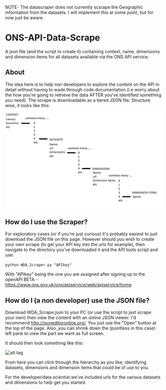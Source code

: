 NOTE- The datascraper does not currently scsrape the Geographic information from the datasets. I will implement this at some point, but for now just be aware.

# ONS-API-Data-Scrape

A json file (and the script to create it) containing context, name, dimensions and dimension items for all datasets available via the ONS API service.


## About
The idea here is to help non developers to explore the content on the API in detail without having to wade through code documentation (i.e worry about the how you're going to retrieve the data AFTER you've identified something you need).
The scrape is downloadable as a tiered JSON file. Structure wise, it looks like this:

![alt tag](/documentation_images/hierarchy.png)

## How do I use the Scraper?
For exploratory cases (or if you're just curious) it's probably easiest to just download the JSON file on this page. However should you wish to create your own scrape (to get your API key into the urls for example), then navigate to the directory you've downloaded it and the API tools script and use:

```python WDA_Scraper.py "APIkey"```

With "APIkey" being the one you are assigned after signing up to the openAPI BETA - https://www.ons.gov.uk/ons/apiservice/web/apiservice/home


## How do I (a non developer) use the JSON file?
Download WDA_Scrape.json to your PC (or use the script to  just scrape your own)
then view the content with an online JSON viewer. I'd recommend http://jsoneditoronline.org/. You just use the "Open" button at the top of the page. Also, you can shrink down the (pointless in this case) left pane to view the part we want as full screen.

It should then look something like this:

![alt tag](/documentation_images/screenshot.png)

From here you can click through the hierarchy as you like, identifying datasets, dimensions and dimension items that could be of use to you.

For the developer/data scientist we've included urls for the various datasets and dimensions to help get you started.

